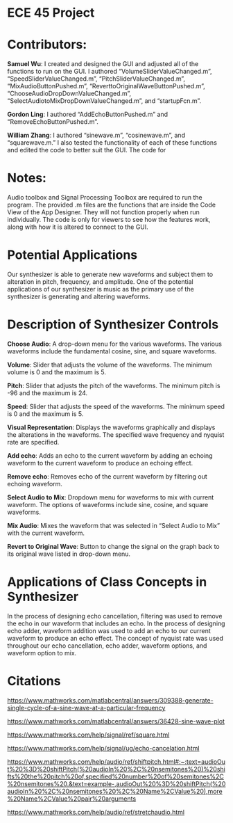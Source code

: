 # ECE 45 Project

# Contributors:
**Samuel Wu**: I created and designed the GUI and adjusted all of the functions to run on the GUI. I authored “VolumeSliderValueChanged.m”, “SpeedSliderValueChanged.m”, “PitchSliderValueChanged.m”, “MixAudioButtonPushed.m”, “ReverttoOriginalWaveButtonPushed.m”, “ChooseAudioDropDownValueChanged.m”, “SelectAudiotoMixDropDownValueChanged.m”, and “startupFcn.m”.

**Gordon Ling**: I authored “AddEchoButtonPushed.m” and “RemoveEchoButtonPushed.m”.

**William Zhang**: I authored “sinewave.m”, “cosinewave.m”, and “squarewave.m.” I also tested the functionality of each of these functions and edited the code to better suit the GUI. The code for 

# Notes:
Audio toolbox and Signal Processing Toolbox are required to run the program.
The provided .m files are the functions that are inside the Code View of the App Designer. They will not function properly when run individually. The code is only for viewers to see how the features work, along with how it is altered to connect to the GUI.

# Potential Applications
Our synthesizer is able to generate new waveforms and subject them to alteration in pitch, frequency, and amplitude. One of the potential applications of our synthesizer is music as the primary use of the synthesizer is generating and altering waveforms. 

# Description of Synthesizer Controls
**Choose Audio**: A drop-down menu for the various waveforms. The various waveforms include the fundamental cosine, sine, and square waveforms.

**Volume**: Slider that adjusts the volume of the waveforms. The minimum volume is 0 and the maximum is 5. 

**Pitch**: Slider that adjusts the pitch of the waveforms. The minimum pitch is -96 and the maximum is 24.

**Speed**: Slider that adjusts the speed of the waveforms. The minimum speed is 0 and the maximum is 5. 

**Visual Representation**: Displays the waveforms graphically and displays the alterations in the waveforms. The specified wave frequency and nyquist rate are specified.

**Add echo**: Adds an echo to the current waveform by adding an echoing waveform to the current waveform to produce an echoing effect.

**Remove echo**: Removes echo of the current waveform by filtering out echoing waveform.

**Select Audio to Mix**: Dropdown menu for waveforms to mix with current waveform. The options of waveforms include sine, cosine, and square waveforms.

**Mix Audio**: Mixes the waveform that was selected in “Select Audio to Mix” with the current waveform. 

**Revert to Original Wave**: Button to change the signal on the graph back to its original wave listed in drop-down menu. 

# Applications of Class Concepts in Synthesizer
In the process of designing echo cancellation, filtering was used to remove the echo in our waveform that includes an echo. 
In the process of designing echo adder, waveform addition was used to add an echo to our current waveform to produce an echo effect.
The concept of nyquist rate was used throughout our echo cancellation, echo adder, waveform options, and waveform option to mix.

# Citations
https://www.mathworks.com/matlabcentral/answers/309388-generate-single-cycle-of-a-sine-wave-at-a-particular-frequency

https://www.mathworks.com/matlabcentral/answers/36428-sine-wave-plot

https://www.mathworks.com/help/signal/ref/square.html

https://www.mathworks.com/help/signal/ug/echo-cancelation.html

https://www.mathworks.com/help/audio/ref/shiftpitch.html#:~:text=audioOut%20%3D%20shiftPitch(%20audioIn%20%2C%20nsemitones%20)%20shifts%20the%20pitch%20of,specified%20number%20of%20semitones%2C%20nsemitones%20.&text=example-,audioOut%20%3D%20shiftPitch(%20audioIn%20%2C%20nsemitones%20%2C%20Name%2CValue%20),more%20Name%2CValue%20pair%20arguments

https://www.mathworks.com/help/audio/ref/stretchaudio.html




